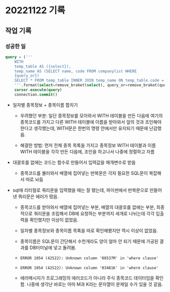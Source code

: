 # 20221122 기록
## 작업 기록
### 성공한 일
```sql
query = ('''
    WITH
    temp_table AS ({select}),
    temp_name AS (SELECT name, code FROM companylist WHERE
    {query_or})
    SELECT * FROM temp_table INNER JOIN temp_name ON temp_table.code = temp_name.code ORDER BY volume DESC LIMIT 28;
    '''.format(select=remove_braket(select), query_or=remove_braket(query_or)))
    cursor.execute(query)
    connection.commit()
```
- 일자별 종목정보 + 종목이름 합치기
    - 우려했던 부분: 일단 종목정보를 모아와서 WITH 테이블을 만든 다음에 여기의 종목코드를 가지고 다른 WITH 테이블에 이름을 받아와서 앞의 것과 조인해야 한다고 생각했는데, WITH문은 한번의 명령 안에서만 유지되기 때문에 난감했음.

    - 해결한 방법: 먼저 전체 종목 목록을 가지고 종목정보 WITH 테이블과 이름 WITH 테이블을 각각 만든 다음에, 조인을 하고나서 나중에 정렬하고 자름
    
- 대괄호를 없애는 코드는 함수로 만들어서 입력값을 매개변수로 받음
    - 종목코드를 불러와서 배열에 집어넣는 반복문은 각자 필요한 SQL문이 복잡해서 따로 놔둠

- sql에 리터럴로 쿼리문을 입력했을 때는 잘 됐는데, 파이썬에서 반복문으로 만들어낸 쿼리문은 에러가 떴음.
    - 종목코드를 받아와서 배열에 집어넣는 부분, 배열의 대괄호를 없애는 부분, 최종적으로 쿼리문을 조립해서 DB에 요청하는 부분까지 세개로 나뉘는데 각각 입출력을 확인했지만 이상이 없었음.

    - 일자별 종목정보와 종목이름 목록을 따로 확인해봤지만 역시 이상이 없었음.

    - 종목이름은 SQL문이 간단해서 수천개라도 양이 얼마 안 되기 때문에 가공된 결과를 DB터미널에 넣고 돌려봄.
    - `ERROR 1054 (42S22): Unknown column '08537M' in 'where clause'`

    - `ERROR 1054 (42S22): Unknown column '03481K' in 'where clause'`

    - 에러메시지가 프로그래밍의 에러코드가 아니라 주식 종목코드 데이터임을 확인함. 나중에 생각난 바로는 아마 M과 K라는 문자열이 문제일 수가 있을 것 같음. 
